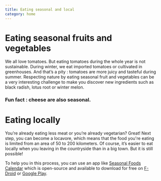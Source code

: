 ```yaml
---
title: Eating seasonal and local
category: home
---
```


# Eating seasonal fruits and vegetables

We all love tomatoes. But eating tomatoes during the whole year is not sustainable. During winter, we eat imported tomatoes or cultivated in greenhouses. And that’s a pity : tomatoes are more juicy and tasteful during summer. Respecting nature by eating seasonal fruit and vegetables can be a very interesting challenge to make you discover new ingredients such as black radish, lotus root or winter melon.

### Fun fact : cheese are also seasonal.

# Eating locally

You’re already eating less meat or you’re already vegetarian? Great! Next step, you can become a locavore, which means that the food you're eating is limited from an area of 50 to 200 kilometers. Of course, it’s easier to eat locally when you leaving in the countryside than in a big town. But it is still possible!

To help you in this process, you can use an app like [Seasonal Foods Calendar](https://github.com/Flunzmas/seasoncalendar) which is open-source and available to download for free on [F-Droid](https://f-droid.org/packages/flunzmas.seasoncalendar/) or [Google Play](https://play.google.com/store/apps/details?id=flunzmas.seasoncalendar).
